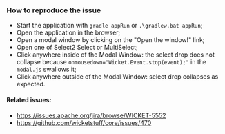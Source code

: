### How to reproduce the issue
* Start the application with `gradle appRun` or `.\gradlew.bat appRun`;
* Open the application in the browser;
* Open a modal window by clicking on the "Open the window!" link;
* Open one of Select2 Select or MultiSelect;
* Click anywhere inside of the Modal Window: the select drop does not collapse because `onmousedown="Wicket.Event.stop(event);"` in the `modal.js` swallows it;
* Click anywhere outside of the Modal Window: select drop collapses as expected.

#### Related issues:
* https://issues.apache.org/jira/browse/WICKET-5552
* https://github.com/wicketstuff/core/issues/470